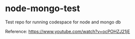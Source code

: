 # node-mongo-test
Test repo for running codespace for node and mongo db

Reference: https://www.youtube.com/watch?v=ocPOHZJ21jE 